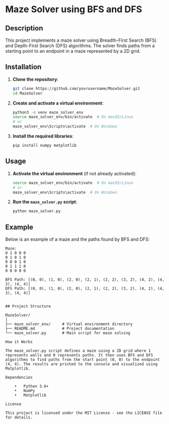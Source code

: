 # Maze Solver using BFS and DFS

## Description
This project implements a maze solver using Breadth-First Search (BFS) and Depth-First Search (DFS) algorithms. The solver finds paths from a starting point to an endpoint in a maze represented by a 2D grid.

## Installation
1. **Clone the repository**:
    ```bash
    git clone https://github.com/yourusername/MazeSolver.git
    cd MazeSolver
    ```

2. **Create and activate a virtual environment**:
    ```bash
    python3 -m venv maze_solver_env
    source maze_solver_env/bin/activate  # On macOS/Linux
    # or
    maze_solver_env\Scripts\activate  # On Windows
    ```

3. **Install the required libraries**:
    ```bash
    pip install numpy matplotlib
    ```

## Usage
1. **Activate the virtual environment** (if not already activated):
    ```bash
    source maze_solver_env/bin/activate  # On macOS/Linux
    # or
    maze_solver_env\Scripts\activate  # On Windows
    ```

2. **Run the `maze_solver.py` script**:
    ```bash
    python maze_solver.py
    ```

## Example
Below is an example of a maze and the paths found by BFS and DFS:

```plaintext
Maze:
0 1 0 0 0
0 1 0 1 0
0 0 0 1 0
0 1 1 1 0
0 0 0 0 0

BFS Path: [(0, 0), (1, 0), (2, 0), (2, 1), (2, 2), (3, 2), (4, 2), (4, 3), (4, 4)]
DFS Path: [(0, 0), (1, 0), (2, 0), (2, 1), (2, 2), (3, 2), (4, 2), (4, 3), (4, 4)]


## Project Structure

MazeSolver/
│
├── maze_solver_env/     # Virtual environment directory
├── README.md            # Project documentation
└── maze_solver.py       # Main script for maze solving

How it Works

The maze_solver.py script defines a maze using a 2D grid where 1 represents walls and 0 represents paths. It then uses BFS and DFS algorithms to find paths from the start point (0, 0) to the endpoint (4, 4). The results are printed to the console and visualized using Matplotlib.

Dependencies

	•	Python 3.6+
	•	NumPy
	•	Matplotlib

License

This project is licensed under the MIT License - see the LICENSE file for details.
